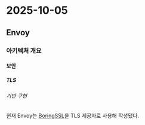 # 2025-10-05

## Envoy

### 아키텍처 개요

#### 보안

##### TLS

###### 기반 구현

현재 Envoy는 [BoringSSL][boring-ssl]을 TLS 제공자로 사용해 작성됐다.

[boring-ssl]: https://boringssl.googlesource.com/boringssl
